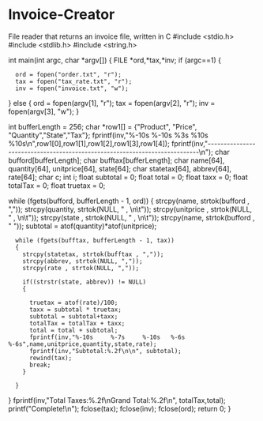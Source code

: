 # Invoice-Creator
File reader that returns an invoice file, written in C
#include <stdio.h>
#include <stdlib.h>
#include <string.h>

int main(int argc, char *argv[])
{
  FILE *ord,*tax,*inv;
  if (argc==1)
  {

      ord = fopen("order.txt", "r");
      tax = fopen("tax_rate.txt", "r");
      inv = fopen("invoice.txt", "w");

  } else {
      ord = fopen(argv[1], "r");
      tax = fopen(argv[2], "r");
      inv = fopen(argv[3], "w");
  }

int bufferLength = 256;
char *row1[] = {"Product", "Price", "Quantity","State","Tax"};
fprintf(inv,"%-10s     %-10s %3s %10s %10s\n",row1[0],row1[1],row1[2],row1[3],row1[4]);
fprintf(inv,"---------------------------------------------------------------------------\n");
char bufford[bufferLength];
char bufftax[bufferLength];
char name[64], quantity[64], unitprice[64], state[64];
char statetax[64], abbrev[64], rate[64];
char c;
int i;
float subtotal = 0;
float total = 0;
float taxx = 0;
float totalTax = 0;
float truetax = 0;


while (fgets(bufford, bufferLength - 1, ord))
{
    strcpy(name, strtok(bufford , ","));
    strcpy(quantity, strtok(NULL, " , \n\t"));
    strcpy(unitprice , strtok(NULL, " , \n\t"));
    strcpy(state , strtok(NULL, " , \n\t"));
    strcpy(name, strtok(bufford , " "));
    subtotal = atof(quantity)*atof(unitprice);
    
      while (fgets(bufftax, bufferLength - 1, tax)) 
      {
        strcpy(statetax, strtok(bufftax , ","));
        strcpy(abbrev, strtok(NULL, ","));
        strcpy(rate , strtok(NULL, ","));
        
        if((strstr(state, abbrev)) != NULL) 
        {

          truetax = atof(rate)/100;
          taxx = subtotal * truetax;
          subtotal = subtotal+taxx;
          totalTax = totalTax + taxx;
          total = total + subtotal;
          fprintf(inv,"%-10s     %-7s     %-10s   %-6s     %-6s",name,unitprice,quantity,state,rate);
          fprintf(inv,"Subtotal:%.2f\n\n", subtotal);
          rewind(tax);
          break;
        }
        
      }

}
fprintf(inv,"Total Taxes:%.2f\nGrand Total:%.2f\n", totalTax,total);
printf("Complete!\n");
fclose(tax);
fclose(inv);
fclose(ord);
return 0;
}

